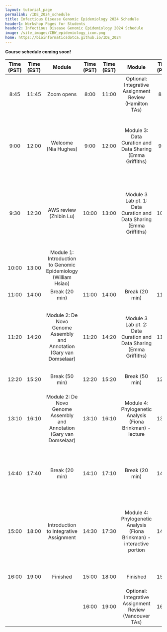 ```yaml
---
layout: tutorial_page
permalink: /IDE_2024_schedule
title: Infectious Disease Genomic Epidemiology 2024 Schedule
header1: Workshop Pages for Students
header2: Infectious Disease Genomic Epidemiology 2024 Schedule
image: /site_images/CBW_epidemiology_icon.png
home: https://bioinformaticsdotca.github.io/IDE_2024
---
```


**Course schedule coming soon!**

| Time (PST) | Time (EST) |                                 Module                                | Time (PST) | Time (EST) |                                 Module                                 | Time (PST) | Time (EST) |                                              Module                                              | Time (PST) | Time (EST) |                                             Module                                            | Time (PST) | Time (EST) |                                       Module                                       |
|:----------:|:----------:|:---------------------------------------------------------------------:|:----------:|:----------:|:----------------------------------------------------------------------:|:----------:|:----------:|:------------------------------------------------------------------------------------------------:|:----------:|:----------:|:---------------------------------------------------------------------------------------------:|:----------:|:----------:|:----------------------------------------------------------------------------------:|
|    8:45    |    11:45   |                               Zoom opens                              |    8:00    |    11:00   |         Optional: Integrative Assignment Review (Hamilton TAs)         |    8:00    |    11:00   |                      Optional: Integrative Assignment Review (Hamilton TAs)                      |    8:00    |    11:00   |                     Optional: Integrative Assignment Review (Hamilton TAs)                    |    8:00    |    11:00   |               Optional: Integrative Assignment Review (Hamilton TAs)               |
|    9:00    |    12:00   |                          Welcome (Nia Hughes)                         |    9:00    |    12:00   |        Module 3: Data Curation and Data Sharing (Emma Griffiths)       |    9:00    |    12:00   |      Module 5: Viral Pathogen Genomic Analysis - Single Nucleotide Variants (Jared Simpson)      |    9:00    |    12:00   | Module 6 Lab pt.2: Bacterial Pathogen Genomic Analysis - Genome-based Subtyping (Ed Taboada)  |    9:00    |    12:00   |                    Module 8 Lab: Phylodynamics (Finlay Maguire)                    |
|    9:30    |    12:30   |                         AWS review (Zhibin Lu)                        |    10:00   |    13:00   |   Module 3 Lab pt. 1: Data Curation and Data Sharing (Emma Griffiths)  |    10:00   |    13:00   | Module 5 Lab pt. 1: Viral Pathogen Genomic Analysis - Single Nucleotide Variants (Jared Simpson) |    10:00   |    13:00   |            Module 7: Antimicrobial Resistant Gene (AMR) Analysis (Andrew McArthur)            |    10:00   |    13:00   |                    Module 9: Mobile Genetic Elements (Rob Beiko)                   |
|    10:00   |    13:00   |     Module 1: Introduction to Genomic Epidemiology (William Hsiao)    |            |            |                                                                        |            |            |                                                                                                  |            |            |                                                                                               |            |            |                                                                                    |
|    11:00   |    14:00   |                             Break (20 min)                            |    11:00   |    14:00   |                             Break (20 min)                             |    11:00   |    14:00   |                                          Break (20 min)                                          |    11:00   |    14:00   |                                         Break (20 min)                                        |    11:00   |    14:00   |                                   Break (20 min)                                   |
|    11:20   |    14:20   | Module 2: De Novo Genome Assembly and Annotation (Gary van Domselaar) |    11:20   |    14:20   |   Module 3 Lab pt. 2: Data Curation and Data Sharing (Emma Griffiths)  |    11:20   |    14:20   | Module 5 Lab pt. 2: Viral Pathogen Genomic Analysis - Single Nucleotide Variants (Jared Simpson) |    11:20   |    14:20   |       Module 7 Lab pt. 1: Antimicrobial Resistant Gene (AMR) Analysis (Andrew McArthur)       |    11:20   |    14:20   |                  Module 9 Lab: Mobile Genetic Elements (Rob Beiko)                 |
|    12:20   |    15:20   |                             Break (50 min)                            |    12:20   |    15:20   |                             Break (50 min)                             |    12:20   |    15:20   |                                          Break (50 min)                                          |    12:20   |    15:20   |                                         Break (50 min)                                        |    12:20   |    15:20   |                                   Break (50 min)                                   |
|    13:10   |    16:10   | Module 2: De Novo Genome Assembly and Annotation (Gary van Domselaar) |    13:10   |    16:10   |       Module 4: Phylogenetic Analysis (Fiona Brinkman) - lecture       |    13:10   |    16:10   |       Module 6: Bacterial Pathogen Genomic Analysis - Genome-based Subtyping (Ed Taboada)        |    13:10   |    16:10   |       Module 7 Lab pt. 2: Antimicrobial Resistant Gene (AMR) Analysis (Andrew McArthur)       |    13:10   |    16:10   |   Module 10: Emerging Pathogen Detection and Identification (Gary van Domselaar)   |
|    14:40   |    17:40   |                             Break (20 min)                            |    14:10   |    17:10   |                             Break (20 min)                             |    14:10   |    17:10   |                                          Break (20 min)                                          |    14:10   |    17:10   |                                         Break (20 min)                                        |    14:10   |    17:10   | Module 10 Lab: Emerging Pathogen Detection and Identification (Gary van Domselaar) |
|    15:00   |    18:00   |                 Introduction to Integrative Assignment                |    14:30   |    17:30   | Module 4: Phylogenetic Analysis (Fiona Brinkman) - interactive portion |    14:30   |    17:30   |   Module 6 Lab pt.1: Bacterial Pathogen Genomic Analysis - Genome-based Subtyping (Ed Taboada)   |    14:30   |    17:30   |                            Module 8: Phylodynamics (Finlay Maguire)                           |    15:40   |    18:40   |                            Integrative Assignment Review                           |
|    16:00   |    19:00   |                                Finished                               |    15:00   |    18:00   |                                Finished                                |    15:30   |    18:30   |                                             Finished                                             |    15:30   |    18:30   |                                            Finished                                           |    16:10   |    19:10   |                             Survey and Closing Remarks                             |
|            |            |                                                                       |    16:00   |    19:00   |         Optional: Integrative Assignment Review (Vancouver TAs)        |    16:30   |    19:30   |                      Optional: Integrative Assignment Review (Vancouver TAs)                     |    16:30   |    19:30   |                    Optional: Integrative Assignment Review (Vancouver TAs)                    |    16:30   |    19:30   |                                      Finished                                      |